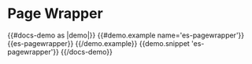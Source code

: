 # Page Wrapper

{{#docs-demo as |demo|}}
  {{#demo.example name='es-pagewrapper'}}
    {{es-pagewrapper}}
  {{/demo.example}}
  {{demo.snippet 'es-pagewrapper'}}
{{/docs-demo}}
